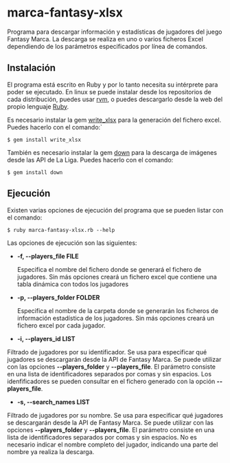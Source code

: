 # marca-fantasy-xlsx

Programa para descargar información y estadísticas de jugadores del juego Fantasy Marca. La descarga se realiza en uno o varios ficheros Excel dependiendo de los parámetros especificados por línea de comandos.

## Instalación

El programa está escrito en Ruby y por lo tanto necesita su intérprete para poder se ejecutado. En linux se puede instalar desde los repositorios de cada distribución, puedes usar [rvm](https://rvm.io/rvm/install), o puedes descargarlo desde la web del propio lenguaje [Ruby](https://www.ruby-lang.org/en/downloads/).

Es necesario instalar la gem [write_xlsx](https://github.com/cxn03651/write_xlsx/tree/master) para la generación del fichero excel. Puedes hacerlo con el comando:`

`$ gem install write_xlsx`

También es necesario instalar la gem [down](https://github.com/janko/down) para la descarga de imágenes desde las API de La Liga. Puedes hacerlo con el comando:

`$ gem install down`

## Ejecución

Existen varias opciones de ejecución del programa que se pueden listar con el comando:

`$ ruby marca-fantasy-xlsx.rb --help`

Las opciones de ejecución son las siguientes:

- **-f, --players_file FILE**

  Especifica el nombre del fichero donde se generará el fichero de jugadores. Sin más opciones creará un fichero excel que contiene una tabla dinámica con todos los       jugadores
- **-p, --players_folder FOLDER**

  Especifica el nombre de la carpeta donde se generarán los ficheros de información estadística de los jugadores. Sin más opciones creará un fichero excel por cada       jugador.
  
 - **-i, --players_id LIST**
 
  Filtrado de jugadores por su identificador. Se usa para especificar qué jugadores se descargarán desde la API de Fantasy Marca. Se puede utilizar con las opciones
  **--players_folder** y **--players_file**. El parámetro consiste en una lista de identificadores separados por comas y sin espacios. Los idenfificadores se pueden
  consultar en el fichero generado con la opción **--players_file**.
  
 - **-s, --search_names LIST**
 
  Filtrado de jugadores por su nombre. Se usa para especificar qué jugadores se descargarán desde la API de Fantasy Marca. Se puede utilizar con las opciones
  **--players_folder** y **--players_file**. El parámetro consiste en una lista de identificadores separados por comas y sin espacios. No es necesario indicar el
  nombre completo del jugador, indicando una parte del nombre ya realiza la descarga. 
